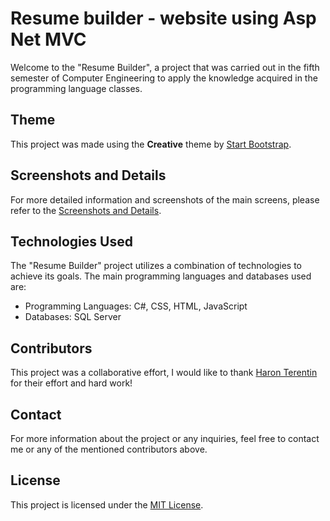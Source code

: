 # Resume builder - website using Asp Net MVC

Welcome to the "Resume Builder", a project that was carried out in the fifth semester of Computer Engineering to apply the knowledge acquired in the programming language classes.

## Theme
This project was made using the **Creative** theme by [Start Bootstrap](https://startbootstrap.com/themes).

## Screenshots and Details

For more detailed information and screenshots of the main screens, please refer to the [Screenshots and Details](/screens/screens.md).

## Technologies Used

The "Resume Builder" project utilizes a combination of technologies to achieve its goals. The main programming languages and databases used are:

- Programming Languages: C#, CSS, HTML, JavaScript
- Databases: SQL Server

## Contributors

This project was a collaborative effort, I would like to thank [Haron Terentin](https://github.com/Haron-Terentin) for their effort and hard work!

## Contact

For more information about the project or any inquiries, feel free to contact me or any of the mentioned contributors above. 

## License

This project is licensed under the [MIT License](LICENSE).